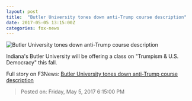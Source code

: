 ```yaml
---
layout: post
title:  "Butler University tones down anti-Trump course description"
date: 2017-05-05 13:15:00Z
categories: fox-news
---
```


![Butler University tones down anti-Trump course description](http://www.foxnews.com/content/dam/fox-news/logo/og-fn-foxnews.jpg)

Indiana's Butler University will be offering a class on "Trumpism & U.S. Democracy" this fall.


Full story on F3News: [Butler University tones down anti-Trump course description](http://www.f3nws.com/n/SVfMrC)

> Posted on: Friday, May 5, 2017 6:15:00 PM
